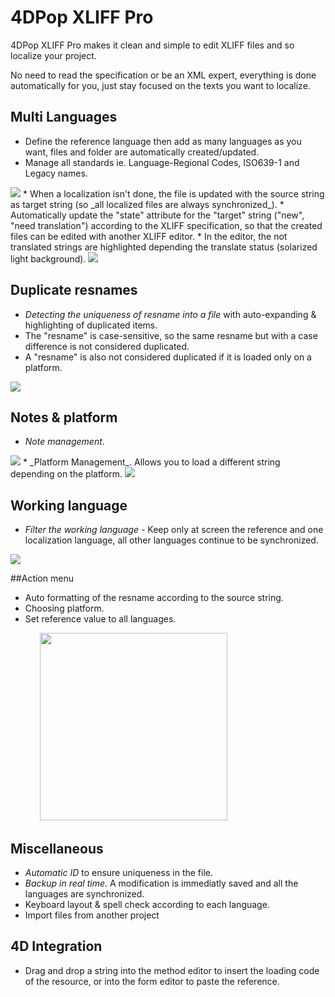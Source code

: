 # 4DPop XLIFF Pro

4DPop XLIFF Pro makes it clean and simple to edit XLIFF files and so localize your project.

No need to read the specification or be an XML expert, everything is done automatically for you, just stay focused on the texts you want to localize.


## Multi Languages
* Define the reference language then add as many languages as you want, files and folder are automatically created/updated.
* Manage all standards ie. Language-Regional Codes, ISO639-1 and Legacy names.
<img src="./assets/multilanguages.png">
* When a localization isn't done, the file is updated with the source string as target string  (so _all localized files are always synchronized_).
* Automatically update the "state" attribute for the "target" string ("new", "need translation") according to the XLIFF specification, so that the created files can be edited with another XLIFF editor.
* In the editor, the not translated strings are highlighted depending the translate status (solarized light background).
<img src="./assets/all.png">

## Duplicate resnames

* _Detecting the uniqueness of resname into a file_ with auto-expanding & highlighting of duplicated items.
* The "resname" is case-sensitive, so the same resname but with a case difference is not considered duplicated.
* A "resname" is also not considered duplicated if it is loaded only on a platform.
<img src="./assets/duplicateResnames.png">

## Notes & platform

* _Note management_.
<img src="./assets/notes.png">
* _Platform Management_. Allows you to load a different string depending on the platform.
<img src="./assets/platform.png">

## Working language

* _Filter the working language_ - Keep only at screen the reference and one localization language, all other languages continue to be synchronized.
<img src="./assets/fr.png">

##Action menu

* Auto formatting of the resname according to the source string.
* Choosing platform.
* Set reference value to all languages.

            <img src="./assets/actionMenu.png" width="300">

## Miscellaneous

* _Automatic ID_ to ensure uniqueness in the file.
* _Backup in real time_. A modification is immediatly saved and all the languages are synchronized.
* Keyboard layout & spell check according to each language.
* Import files from another project

## 4D Integration

* Drag and drop a string into the method editor to insert the loading code of the resource, or into the form editor to paste the reference.